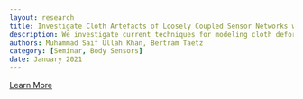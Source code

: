 ```yaml
---
layout: research
title: Investigate Cloth Artefacts of Loosely Coupled Sensor Networks with TailorNet
description: We investigate current techniques for modeling cloth deformation on human bodies in 3D, with a particular focus on the recent approach proposed by TailorNet. We introduce the representations for clothed digital humans in literature, and compare TailorNet to other recent data-driven models used for clothing prediction. We also talk about traditional physics- based simulation methods, and how they compare to data-driven methods in general and TailorNet in particular. Finally, we talk about fabric-embedded on-body sensors and how cloth artefacts can affect their readings. Use of body sensor networks to analyze human movement outside of laboratory environments is limited, because of the undesirable motion artefacts corrupting the movement signals. Inertial sensors worn on top of regular clothes are affected by the extra motion introduced by movement of clothes, making it is important to separate the body motion from cloth motion by identifying optimal locations for sensor placement, such that they are least influenced by the high-frequency wrinkles.
authors: Muhammad Saif Ullah Khan, Bertram Taetz
category: [Seminar, Body Sensors]
date: January 2021
---
```


[Learn More](https://www.researchgate.net/publication/348807713_Investigate_Cloth_Artefacts_of_Loosely_Coupled_Sensor_Networks_with_TailorNet)
